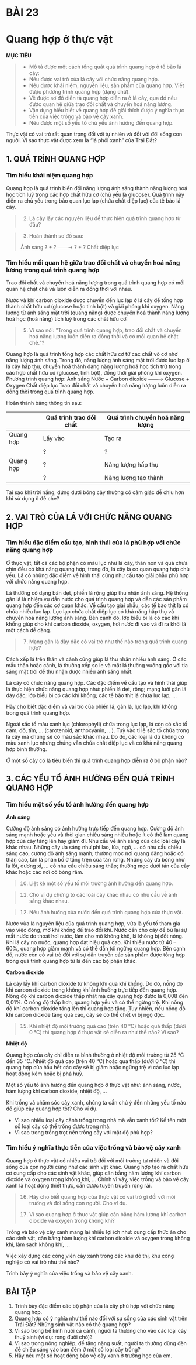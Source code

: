 # BÀI 23

# Quang hợp ở thực vật

**MỤC TIÊU**
> - Mô tả được một cách tổng quát quá trình quang hợp ở tế bào lá cây:
> - Nêu được vai trò của lá cây với chức năng quang hợp.
> - Nêu được khái niệm, nguyên liệu, sản phẩm của quang hợp. Viết được phương trình quang hợp (dạng chữ).
> - Vẽ được sơ đồ diễn tả quang hợp diễn ra ở lá cây, qua đó nêu được quan hệ giữa trao đổi chất và chuyển hoá năng lượng.
> - Vận dụng hiểu biết về quang hợp để giải thích được ý nghĩa thực tiễn của việc trồng và bảo vệ cây xanh.
> - Nêu được một số yếu tố chủ yếu ảnh hưởng đến quang hợp.

Thực vật có vai trò rất quan trọng đối với tự nhiên và đối với đời sống con người. Vì sao thực vật được xem là “lá phổi xanh” của Trái Đất?

## 1. QUÁ TRÌNH QUANG HỢP

### Tìm hiểu khái niệm quang hợp

Quang hợp là quá trình biến đổi năng lượng ánh sáng thành năng lượng hoá học tích luỹ trong các hợp chất hữu cơ (chủ yếu là glucose). Quá trình này diễn ra chủ yếu trong bào quan lục lạp (chứa chất diệp lục) của tế bào lá cây.

> 2. Lá cây lấy các nguyên liệu để thực hiện quá trình quang hợp từ đâu?

> 3. Hoàn thành sơ đồ sau:
>    
> Ánh sáng
> ? + ? ⎯⎯⎯⎯→ ? + ?
> Chất diệp lục

### Tìm hiểu mối quan hệ giữa trao đổi chất và chuyển hoá năng lượng trong quá trình quang hợp

Trao đổi chất và chuyển hoá năng lượng trong quá trình quang hợp có mối quan hệ chặt chẽ và luôn diễn ra đồng thời với nhau.

Nước và khí carbon dioxide được chuyển đến lục lạp ở lá cây để tổng hợp thành chất hữu cơ (glucose hoặc tinh bột) và giải phóng khí oxygen. Năng lượng từ ánh sáng mặt trời (quang năng) được chuyển hoá thành năng lượng hoá học (hoá năng) tích luỹ trong các chất hữu cơ.

> 5. Vì sao nói: "Trong quá trình quang hợp, trao đổi chất và chuyển hoá năng lượng luôn diễn ra đồng thời và có mối quan hệ chặt chẽ."?

Quang hợp là quá trình tổng hợp các chất hữu cơ từ các chất vô cơ nhờ năng lượng ánh sáng. Trong đó, năng lượng ánh sáng mặt trời được lục lạp ở lá cây hấp thụ, chuyển hoá thành dạng năng lượng hoá học tích trữ trong các hợp chất hữu cơ (glucose, tinh bột), đồng thời giải phóng khí oxygen.
Phương trình quang hợp:
Ánh sáng
Nước + Carbon dioxide ⎯⎯⎯⎯→ Glucose + Oxygen
Chất diệp lục
Trao đổi chất và chuyển hoá năng lượng luôn diễn ra đồng thời trong quá trình quang hợp.

Hoàn thành bảng thông tin sau:

| | Quá trình trao đổi chất | Quá trình chuyển hoá năng lượng |
|---|---------------------------|----------------------------------|
| Quang hợp | Lấy vào | Tạo ra |
| | ? | ? |
| Quang hợp | ? | Năng lượng hấp thụ |
| | ? | Năng lượng tạo thành |

Tại sao khi trời nắng, đứng dưới bóng cây thường có cảm giác dễ chịu hơn khi sử dụng ô để che?

## 2. VAI TRÒ CỦA LÁ VỚI CHỨC NĂNG QUANG HỢP

### Tìm hiểu đặc điểm cấu tạo, hình thái của lá phù hợp với chức năng quang hợp

Ở thực vật, tất cả các bộ phận có màu lục như lá cây, thân non và quả chưa chín đều có khả năng quang hợp, trong đó, lá cây là cơ quan quang hợp chủ yếu. Lá có những đặc điểm về hình thái cũng như cấu tạo giải phẫu phù hợp với chức năng quang hợp.

Lá thường có dạng bản dẹt, phiến lá rộng giúp thu nhận ánh sáng. Hệ thống gân lá là nhiệm vụ dẫn nước cho quá trình quang hợp và dẫn các sản phẩm quang hợp đến các cơ quan khác. Về cấu tạo giải phẫu, các tế bào thịt lá có chứa nhiều lục lạp. Lục lạp chứa chất diệp lục có khả năng hấp thụ và chuyển hoá năng lượng ánh sáng. Bên cạnh đó, lớp biểu bì lá có các khí khổng giúp cho khí carbon dioxide, oxygen, hơi nước đi vào và đi ra khỏi lá một cách dễ dàng.

> 7. Mạng gân lá dày đặc có vai trò như thế nào trong quá trình quang hợp?

Cách xếp lá trên thân và cành cũng giúp lá thu nhận nhiều ánh sáng. Ở các mẫu thân hoặc cành, lá thường xếp so le và mặt lá thường vuông góc với tia sáng mặt trời để thu nhận được nhiều ánh sáng nhất.

Lá cây có chức năng quang hợp. Các đặc điểm về cấu tạo và hình thái giúp lá thực hiện chức năng quang hợp như: phiến lá dẹt, rộng; mạng lưới gân lá dày đặc; lớp biểu bì có các khí khổng; các tế bào thịt lá chứa lục lạp; ...

Hãy cho biết đặc điểm và vai trò của phiến lá, gân lá, lục lạp, khí khổng trong quá trình quang hợp.

Ngoài sắc tố màu xanh lục (chlorophyll) chứa trong lục lạp, lá còn có sắc tố cam, đỏ, tím, ... (carotenoid, anthocyanin, ...). Tuỳ vào tỉ lệ sắc tố chứa trong lá cây mà chúng sẽ có màu sắc khác nhau. Do đó, các loại lá dù không có màu xanh lục nhưng chúng vẫn chứa chất diệp lục và có khả năng quang hợp bình thường.

Ở một số cây có lá tiêu biến thì quá trình quang hợp diễn ra ở bộ phận nào?

## 3. CÁC YẾU TỐ ẢNH HƯỞNG ĐẾN QUÁ TRÌNH QUANG HỢP

### Tìm hiểu một số yếu tố ảnh hưởng đến quang hợp

**Ánh sáng**

Cường độ ánh sáng có ảnh hưởng trực tiếp đến quang hợp. Cường độ ánh sáng mạnh hoặc yếu và thời gian chiếu sáng nhiều hoặc ít có thể làm quang hợp của cây tăng lên hay giảm đi. Nhu cầu về ánh sáng của các loài cây là khác nhau. Những cây ưa sáng như phi lao, lúa, ngô, ... có nhu cầu chiếu sáng cao, cường độ ánh sáng mạnh; thường mọc nơi quang đãng hoặc có thân cao, tán lá phân bố ở tầng trên của tán rừng. Những cây ưa bóng như lá lốt, dương xỉ, ... có nhu cầu chiếu sáng thấp; thường mọc dưới tán của cây khác hoặc các nơi có bóng râm.

> 10. Liệt kê một số yếu tố môi trường ảnh hưởng đến quang hợp.

> 11. Cho ví dụ chứng tỏ các loài cây khác nhau có nhu cầu về ánh sáng khác nhau.

> 12. Nêu ảnh hưởng của nước đến quá trình quang hợp của thực vật.

Nước vừa là nguyên liệu của quá trình quang hợp, vừa là yếu tố tham gia vào việc đóng, mở khí khổng để trao đổi khí. Nước cần cho cây để bù lại sự mất nước do thoát hơi nước, làm cho mô không khô, lá không bị đốt nóng. Khi lá cây no nước, quang hợp đạt hiệu quả cao. Khi thiếu nước từ 40 – 60%, quang hợp giảm mạnh và có thể dẫn tới ngừng quang hợp. Bên cạnh đó, nước còn có vai trò đối với sự dẫn truyền các sản phẩm được tổng hợp trong quá trình quang hợp từ lá đến các bộ phận khác.

**Carbon dioxide**

Lá cây lấy khí carbon dioxide từ không khí qua khí khổng. Do đó, nồng độ khí carbon dioxide trong không khí ảnh hưởng trực tiếp đến quang hợp. Nồng độ khí carbon dioxide thấp nhất mà cây quang hợp được là 0,008 đến 0,01%. Ở nồng độ thấp hơn, quang hợp yếu và có thể ngừng trệ. Khi nồng độ khí carbon dioxide tăng lên thì quang hợp tăng. Tuy nhiên, nếu nồng độ khí carbon dioxide tăng quá cao, cây sẽ có thể chết vì bị ngộ độc.

> 15. Khi nhiệt độ môi trường quá cao (trên 40 °C) hoặc quá thấp (dưới 0 °C) thì quang hợp ở thực vật sẽ diễn ra như thế nào? Vì sao?

**Nhiệt độ**

Quang hợp của cây chỉ diễn ra bình thường ở nhiệt độ môi trường từ 25 °C đến 35 °C. Nhiệt độ quá cao (trên 40 °C) hoặc quá thấp (dưới 0 °C) thì quang hợp của hầu hết các cây sẽ bị giảm hoặc ngừng trệ vì các lục lạp hoạt động kém hoặc bị phá huỷ.

Một số yếu tố ảnh hưởng đến quang hợp ở thực vật như: ánh sáng, nước, hàm lượng khí carbon dioxide, nhiệt độ, ...

Khi trồng và chăm sóc cây xanh, chúng ta cần chú ý đến những yếu tố nào để giúp cây quang hợp tốt? Cho ví dụ.

- Vì sao nhiều loại cây cảnh trồng trong nhà mà vẫn xanh tốt? Kể tên một số loại cây có thể trồng được trong nhà.
- Vì sao trong trồng trọt nên trồng cây với mật độ phù hợp?

### Tìm hiểu ý nghĩa thực tiễn của việc trồng và bảo vệ cây xanh

Quang hợp ở thực vật có nhiều vai trò đối với môi trường tự nhiên và đời sống của con người cũng như các sinh vật khác. Quang hợp tạo ra chất hữu cơ cung cấp cho các sinh vật khác, giúp cân bằng hàm lượng khí carbon dioxide và oxygen trong không khí, ... Chính vì vậy, việc trồng và bảo vệ cây xanh là hoạt động thiết thực, cần được tuyên truyền rộng rãi.

> 16. Hãy cho biết quang hợp của thực vật có vai trò gì đối với môi trường và đời sống con người. Cho ví dụ.
>
> 17. Vì sao quang hợp ở thực vật giúp cân bằng hàm lượng khí carbon dioxide và oxygen trong không khí?

Trồng và bảo vệ cây xanh mang lại nhiều lợi ích như: cung cấp thức ăn cho các sinh vật, cân bằng hàm lượng khí carbon dioxide và oxygen trong không khí, làm sạch không khí, ...

Việc xây dựng các công viên cây xanh trong các khu đô thị, khu công nghiệp có vai trò như thế nào?

Trình bày ý nghĩa của việc trồng và bảo vệ cây xanh.

## BÀI TẬP

1. Trình bày đặc điểm các bộ phận của lá cây phù hợp với chức năng quang hợp.
2. Quang hợp có ý nghĩa như thế nào đối với sự sống của các sinh vật trên Trái Đất? Những sinh vật nào có thể quang hợp?
3. Vì sao trong bể kính nuôi cá cảnh, người ta thường cho vào các loại cây thuỷ sinh (ví dụ: rong đuôi chó)?
4. Vì sao trong nông nghiệp, để tăng năng suất, người ta thường dùng đèn để chiếu sáng vào ban đêm ở một số loại cây trồng?
5. Hãy nêu một số hoạt động bảo vệ cây xanh ở trường học của em.
